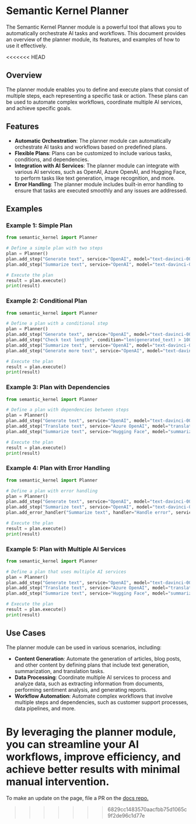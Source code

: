 # Semantic Kernel Planner

The Semantic Kernel Planner module is a powerful tool that allows you to automatically orchestrate AI tasks and workflows. This document provides an overview of the planner module, its features, and examples of how to use it effectively.

<<<<<<< HEAD
## Overview

The planner module enables you to define and execute plans that consist of multiple steps, each representing a specific task or action. These plans can be used to automate complex workflows, coordinate multiple AI services, and achieve specific goals.

## Features

- **Automatic Orchestration**: The planner module can automatically orchestrate AI tasks and workflows based on predefined plans.
- **Flexible Plans**: Plans can be customized to include various tasks, conditions, and dependencies.
- **Integration with AI Services**: The planner module can integrate with various AI services, such as OpenAI, Azure OpenAI, and Hugging Face, to perform tasks like text generation, image recognition, and more.
- **Error Handling**: The planner module includes built-in error handling to ensure that tasks are executed smoothly and any issues are addressed.

## Examples

### Example 1: Simple Plan

```python
from semantic_kernel import Planner

# Define a simple plan with two steps
plan = Planner()
plan.add_step("Generate text", service="OpenAI", model="text-davinci-003", prompt="Write a short story about a robot.")
plan.add_step("Summarize text", service="OpenAI", model="text-davinci-003", prompt="Summarize the following text: {generated_text}")

# Execute the plan
result = plan.execute()
print(result)
```

### Example 2: Conditional Plan

```python
from semantic_kernel import Planner

# Define a plan with a conditional step
plan = Planner()
plan.add_step("Generate text", service="OpenAI", model="text-davinci-003", prompt="Write a short story about a robot.")
plan.add_step("Check text length", condition="len(generated_text) > 100", true_step="Summarize text", false_step="Generate more text")
plan.add_step("Summarize text", service="OpenAI", model="text-davinci-003", prompt="Summarize the following text: {generated_text}")
plan.add_step("Generate more text", service="OpenAI", model="text-davinci-003", prompt="Continue the story: {generated_text}")

# Execute the plan
result = plan.execute()
print(result)
```

### Example 3: Plan with Dependencies

```python
from semantic_kernel import Planner

# Define a plan with dependencies between steps
plan = Planner()
plan.add_step("Generate text", service="OpenAI", model="text-davinci-003", prompt="Write a short story about a robot.")
plan.add_step("Translate text", service="Azure OpenAI", model="translation", prompt="Translate the following text to French: {generated_text}", depends_on="Generate text")
plan.add_step("Summarize text", service="Hugging Face", model="summarization", prompt="Summarize the following text: {translated_text}", depends_on="Translate text")

# Execute the plan
result = plan.execute()
print(result)
```

### Example 4: Plan with Error Handling

```python
from semantic_kernel import Planner

# Define a plan with error handling
plan = Planner()
plan.add_step("Generate text", service="OpenAI", model="text-davinci-003", prompt="Write a short story about a robot.")
plan.add_step("Summarize text", service="OpenAI", model="text-davinci-003", prompt="Summarize the following text: {generated_text}")
plan.add_error_handler("Summarize text", handler="Handle error", service="OpenAI", model="text-davinci-003", prompt="An error occurred while summarizing the text. Please try again.")

# Execute the plan
result = plan.execute()
print(result)
```

### Example 5: Plan with Multiple AI Services

```python
from semantic_kernel import Planner

# Define a plan that uses multiple AI services
plan = Planner()
plan.add_step("Generate text", service="OpenAI", model="text-davinci-003", prompt="Write a short story about a robot.")
plan.add_step("Translate text", service="Azure OpenAI", model="translation", prompt="Translate the following text to French: {generated_text}")
plan.add_step("Summarize text", service="Hugging Face", model="summarization", prompt="Summarize the following text: {translated_text}")

# Execute the plan
result = plan.execute()
print(result)
```

## Use Cases

The planner module can be used in various scenarios, including:

- **Content Generation**: Automate the generation of articles, blog posts, and other content by defining plans that include text generation, summarization, and translation tasks.
- **Data Processing**: Coordinate multiple AI services to process and analyze data, such as extracting information from documents, performing sentiment analysis, and generating reports.
- **Workflow Automation**: Automate complex workflows that involve multiple steps and dependencies, such as customer support processes, data pipelines, and more.

By leveraging the planner module, you can streamline your AI workflows, improve efficiency, and achieve better results with minimal manual intervention.
=======
To make an update on the page, file a PR on the [docs repo.](https://github.com/MicrosoftDocs/semantic-kernel-docs/blob/main/semantic-kernel/concepts/planning.md)
>>>>>>> 6829cc1483570aacfbb75d1065c9f2de96c1d77e
